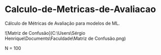 # Calculo-de-Metricas-de-Avaliacao
Cálculo de Métricas de Avaliação para modelos de ML.



![Matriz de Confusão](C:\Users\Sérgio Henrique\Documents\Faculdade\Matriz de Confusão.png)

N = 100
